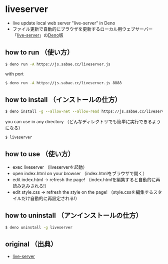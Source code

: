 # liveserver

- live update local web server "live-server" in Deno
- ファイル更新で自動的にブラウザを更新するローカル用ウェブサーバー「[live-server](https://github.com/tapio/live-server)」の[Deno](https://deno.land/)版

## how to run （使い方）

```sh
$ deno run -A https://js.sabae.cc/liveserver.js
```
with port
```sh
$ deno run -A https://js.sabae.cc/liveserver.js 8888
```

## how to install （インストールの仕方）

```sh
$ deno install -g --allow-net --allow-read https://js.sabae.cc/liveserver.js
```
you can use in any directory （どんなディレクトリでも簡単に実行できるようになる）
```sh
$ liveserver
```

## how to use （使い方）

- exec liveserver （liveserverを起動）
- open index.html on your browser （index.htmlをブラウザで開く）
- edit index.html → refresh the page! （index.htmlを編集すると自動的に再読み込みされる!）
- edit style.css → refresh the style on the page! （style.cssを編集するスタイルだけ自動的に再設定される!）

## how to uninstall （アンインストールの仕方）

```sh
$ deno uninstall -g liveserver
```

## original （出典）

- [live-server](https://github.com/tapio/live-server)

